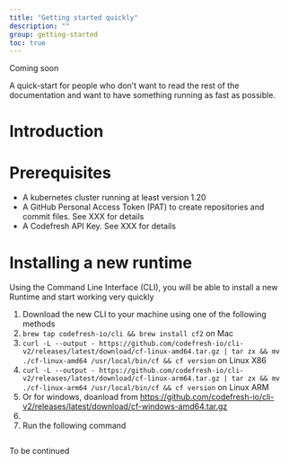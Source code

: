 ```yaml
---
title: "Getting started quickly"
description: ""
group: getting-started
toc: true
---
```


Coming soon

A quick-start for people who don’t want to read the rest of the documentation and want to have something running as fast as possible.

# Introduction

# Prerequisites

* A kubernetes cluster running at least version 1.20
* A GitHub Personal Access Token (PAT) to create repositories and commit files. See XXX for details
* A Codefresh API Key. See XXX for details

# Installing a new runtime
Using the Command Line Interface (CLI), you will be able to install a new Runtime and start working very quickly

1. Download the new CLI to your machine using one of the following methods
  1. ```brew tap codefresh-io/cli && brew install cf2``` on Mac
  2. ```curl -L --output - https://github.com/codefresh-io/cli-v2/releases/latest/download/cf-linux-amd64.tar.gz | tar zx && mv ./cf-linux-amd64 /usr/local/bin/cf && cf version``` on Linux X86
  3. ```curl -L --output - https://github.com/codefresh-io/cli-v2/releases/latest/download/cf-linux-arm64.tar.gz | tar zx && mv ./cf-linux-arm64 /usr/local/bin/cf && cf version``` on Linux ARM
  4. Or for windows, doanload from https://github.com/codefresh-io/cli-v2/releases/latest/download/cf-windows-amd64.tar.gz
2. 
3. Run the following command
``` 
```

To be continued

